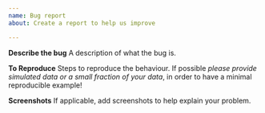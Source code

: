 ```yaml
---
name: Bug report
about: Create a report to help us improve

---
```


**Describe the bug**
A description of what the bug is.

**To Reproduce**
Steps to reproduce the behaviour. If possible _please provide simulated data or a small fraction of your data_, in order to have a minimal reproducible example!

**Screenshots**
If applicable, add screenshots to help explain your problem.
